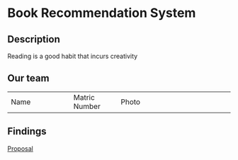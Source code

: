 # Book Recommendation System 

## Description 
Reading is a good habit that incurs creativity 

## Our team 
<table>
  <tr>
    <td width= "150px">Name</td>
    <td width= "100px">Matric Number</td>
    <td width= "300px">Photo</td>
  </tr>
</table>

## Findings 
<a href="https://github.com/jjn7702/SECJ1023-PT2/tree/main/Submission/sec08_23242/Bookworm/Proposal"> Proposal </a>
